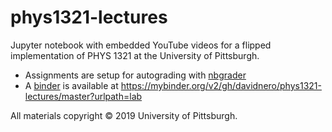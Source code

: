 # phys1321-lectures
Jupyter notebook with embedded YouTube videos for a flipped implementation of PHYS 1321 at the University of Pittsburgh.
  
- Assignments are setup for autograding with [nbgrader](https://github.com/jupyter/nbgrader)
- A [binder](https://mybinder.org/) is available at https://mybinder.org/v2/gh/davidnero/phys1321-lectures/master?urlpath=lab

All materials copyright © 2019 University of Pittsburgh.
